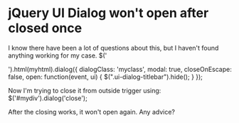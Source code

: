 
# jQuery UI Dialog won't open after closed once

I know there have been a lot of questions about this, but I haven't found anything working for my case.
$('<div id="mydiv"></div>').html(myhtml).dialog({ 
  dialogClass: 'myclass',
  modal: true,
  closeOnEscape: false,
  open: function(event, ui) {
    $(".ui-dialog-titlebar").hide();
  }
});

Now I'm trying to close it from outside trigger using:
$('#mydiv').dialog('close');

After the closing works, it won't open again. Any advice?

        